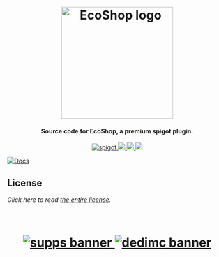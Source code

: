 <h1 align="center">
  <br>
  <img src="https://i.imgur.com/mkacioO.png" alt="EcoShop logo" width="256">
  <br>
</h1>

<h4 align="center">Source code for EcoShop, a premium spigot plugin.</h4>

<p align="center">
    <a href="https://polymart.org/resource/ecoshop.1351">
        <img alt="spigot" src="https://img.shields.io/badge/polymart-EcoShop-76b852?style=for-the-badge"/>
    </a>
    <a href="https://bstats.org/plugin/bukkit/EcoShop" alt="bstats servers">
        <img src="https://img.shields.io/bstats/servers/16978?color=76b852&style=for-the-badge"/>
    </a>
    <a href="https://bstats.org/plugin/bukkit/EcoShop" alt="bstats players">
        <img src="https://img.shields.io/bstats/players/16978?color=76b852&style=for-the-badge"/>
    </a>
    <a href="https://discord.gg/ZcwpSsE/" alt="Discord">
        <img src="https://img.shields.io/discord/452518336627081236?label=discord&style=for-the-badge&color=76b852"/>
    </a>
</p>

[![Docs](https://i.imgur.com/rntg2XP.png)](https://plugins.auxilor.io/ecoshop)

## License
*Click here to read [the entire license](https://github.com/Auxilor/EcoShop/blob/master/LICENSE.md).*

<h1 align="center">
  <br>
    <a href="http://gamersupps.gg/discount/Auxilor?afmc=Auxilor" target="_blank">
      <img src="https://i.imgur.com/uFDpBAC.png" alt="supps banner">
    </a>
    <a href="https://dedimc.promo/Auxilor" target="_blank">
      <img src="https://i.imgur.com/zdDLhFA.png" alt="dedimc banner">
    </a>
  <br>
</h1>
